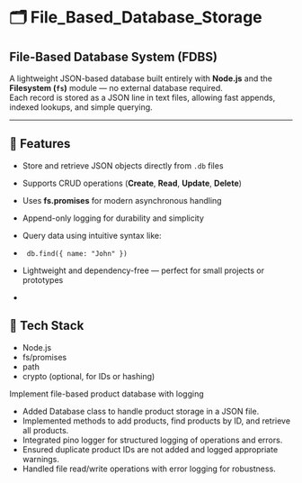 # 🗂️ File_Based_Database_Storage

## File-Based Database System (FDBS)

A lightweight JSON-based database built entirely with **Node.js** and the **Filesystem (`fs`)** module — no external database required.  
Each record is stored as a JSON line in text files, allowing fast appends, indexed lookups, and simple querying.

---

## 🚀 Features
- Store and retrieve JSON objects directly from `.db` files  
- Supports CRUD operations (**Create**, **Read**, **Update**, **Delete**)  
- Uses **fs.promises** for modern asynchronous handling  
- Append-only logging for durability and simplicity  
- Query data using intuitive syntax like:  
 - <code> db.find({ name: "John" }) </code>
 - Lightweight and dependency-free — perfect for small projects or prototypes

 - 
## 🧠 Tech Stack
- Node.js
- fs/promises
- path
- crypto (optional, for IDs or hashing)


 Implement file-based product database with logging

- Added Database class to handle product storage in a JSON file.
- Implemented methods to add products, find products by ID, and retrieve all products.
- Integrated pino logger for structured logging of operations and errors.
- Ensured duplicate product IDs are not added and logged appropriate warnings.
- Handled file read/write operations with error logging for robustness. 